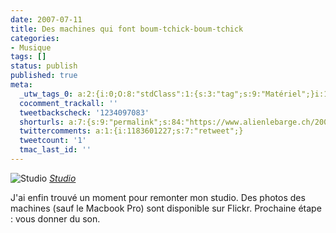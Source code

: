 ```yaml
---
date: 2007-07-11
title: Des machines qui font boum-tchick-boum-tchick
categories:
- Musique
tags: []
status: publish
published: true
meta:
  _utw_tags_0: a:2:{i:0;O:8:"stdClass":1:{s:3:"tag";s:9:"Matériel";}i:1;O:8:"stdClass":1:{s:3:"tag";s:7:"Musique";}}
  cocomment_trackall: ''
  tweetbackscheck: '1234097083'
  shorturls: a:7:{s:9:"permalink";s:84:"https://www.alienlebarge.ch/2007/07/11/des-machines-qui-font-boum-tchick-boum-tchick/";s:7:"tinyurl";s:25:"https://tinyurl.com/djvsj6";s:4:"isgd";s:17:"https://is.gd/izdQ";s:5:"bitly";s:18:"https://bit.ly/rKjP";s:5:"snipr";s:22:"https://snipr.com/be0ui";s:5:"snurl";s:22:"https://snurl.com/be0ui";s:7:"snipurl";s:24:"https://snipurl.com/be0ui";}
  twittercomments: a:1:{i:1183601227;s:7:"retweet";}
  tweetcount: '1'
  tmac_last_id: ''
---
```

 <img src="https://farm2.static.flickr.com/1253/776239920_ace90a84a8.jpg" alt="Studio" />
<em><a href="https://www.flickr.com/photos/alienlebarge/776239920/" title="photo sharing">Studio</a></em>

J'ai enfin trouvé un moment pour remonter mon studio. Des photos des machines (sauf le Macbook Pro) sont disponible sur Flickr. Prochaine étape : vous donner du son.
